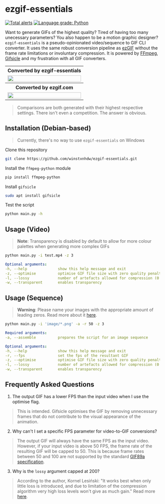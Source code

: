 # ezgif-essentials

[![Total alerts](https://img.shields.io/lgtm/alerts/g/winstxnhdw/ezgif-essentials.svg?logo=lgtm&logoWidth=18)](https://lgtm.com/projects/g/winstxnhdw/ezgif-essentials/alerts/)
[![Language grade: Python](https://img.shields.io/lgtm/grade/python/g/winstxnhdw/ezgif-essentials.svg?logo=lgtm&logoWidth=18)](https://lgtm.com/projects/g/winstxnhdw/ezgif-essentials/context:python)

Want to generate GIFs of the highest quality? Tired of having too many unecessary parameters? You also happen to be a motion graphic designer? `ezgif-essentials` is a pseudo-opinionated video/sequence to GIF CLI converter. It uses the same robust conversion pipeline as [ezGIF](https://ezgif.com/) without the frame rate limitations or involuntary compression. It is powered by [FFmpeg](https://github.com/kkroening/ffmpeg-python), [Gifsicle](https://github.com/kohler/gifsicle) and my frustration with all GIF converters.

<table width="100%">
  <tr>
    <th>Converted by ezgif-essentials</th>
  </tr>
  <tr>
    <td width="100%">
      <img src="resources/converted-by-ezgif-essentials.gif" width="100%"/>
    </td>
  </tr>
  <tr>
    <th>Converted by ezgif.com</th>
  </tr>
  <tr>
    <td width="100%">
      <img src="resources/converted-by-ezgif.com.gif" width="100%"/>
    </td>
  </tr>
</table>

> Comparisons are both generated with their highest respective settings. There isn't even a competition. The answer is obvious.

## Installation (Debian-based)

> Currently, there's no way to use `ezgif-essentials` on Windows

Clone this repository

```bash
git clone https://github.com/winstxnhdw/ezgif-essentials.git
```

Install the `ffmpeg-python` module

```bash
pip install ffmpeg-python 
```

Install `gifsicle`

```bash
sudo apt install gifsicle
```

Test the script

```bash
python main.py -h
```

## Usage (Video)

>**Note**: Transparency is disabled by default to allow for more colour palettes when generating more complex GIFs

```bash
python main.py -i test.mp4 -z 3
```

```yaml
Optional arguments:
-h, --help              show this help message and exit
-z, --optimise          optimise GIF file size with zero quality penalty (1 - 3)
-l, --lossy             number of artefacts allowed for compression (0 - 200)
-w, --transparent       enables transparency
```

## Usage (Sequence)

>**Warning**: Please name your images with the appropriate amount of leading zeros. Read more about it [here](https://unix.stackexchange.com/questions/77016/ffmpeg-pattern-type-glob-not-loading-files-in-correct-order).

```bash
python main.py -i 'image/*.png' -a -r 50 -z 3
```

```yaml
Required arguments:
-a, --assemble          prepares the script for an image sequence

Optional arguments:
-h, --help              show this help message and exit
-r, --fps               set the fps of the resultant GIF
-z, --optimise          optimise GIF file size with zero quality penalty (1 - 3)
-l, --lossy             number of artefacts allowed for compression (0 - 200)
-w, --transparent       enables transparency
```

## Frequently Asked Questions

1. The output GIF has a lower FPS than the input video when I use the optimise flag.

> This is intended. Gifsicle optimises the GIF by removing unnecessary frames that do not contribute to the visual appearance of the animation.

2. Why can't I set a specific FPS parameter for video-to-GIF conversions?

> The output GIF will always have the same FPS as the input video. However, if your input video is above 50 FPS, the frame rate of the resulting GIF will be capped to 50. This is because frame rates between 50 and 100 are not supported by the standard [GIF89a specification](https://www.w3.org/Graphics/GIF/spec-gif89a.txt).

3. Why is the `lossy` argument capped at 200?

> According to the author, Kornel Lesiński: "It works best when only little loss is introduced, and due to limitation of the compression algorithm very high loss levels won't give as much gain." Read more [here](https://kornel.ski/lossygif).
